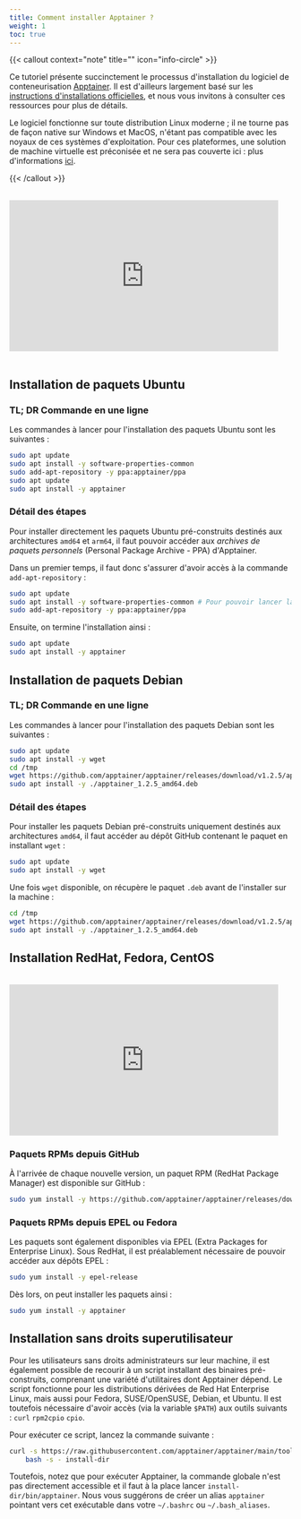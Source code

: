 ```yaml
---
title: Comment installer Apptainer ?
weight: 1
toc: true
---
```



{{< callout context="note" title="" icon="info-circle" >}}

Ce tutoriel présente succinctement le processus d'installation du logiciel de conteneurisation [Apptainer](https://apptainer.org/). Il est d'ailleurs largement basé sur les [instructions d'installations officielles](https://apptainer.org/docs/admin/1.2/installation.html#install-from-pre-built-packages), et nous vous invitons à consulter ces ressources pour plus de détails.

Le logiciel fonctionne sur toute distribution Linux moderne ; il ne tourne pas de façon native sur Windows et MacOS, n'étant pas compatible avec les noyaux de ces systèmes d'exploitation. Pour ces plateformes, une solution de machine virtuelle est préconisée et ne sera pas couverte ici : plus d'informations [ici](https://apptainer.org/docs/admin/1.2/installation.html#installation-on-windows-or-mac).

{{< /callout >}}


<br/>

<!-- <video controls width="400px">
  <source src="https://www.youtube.com/embed/YDOH-mapNgo?si=A3SE_pXO4ty2aaL-" autoplay="false"/>
</video> -->

<iframe width="480" height="270" src="https://www.youtube.com/embed/YDOH-mapNgo?si=A3SE_pXO4ty2aaL-" title="YouTube video player" frameborder="0" allow="accelerometer; autoplay; clipboard-write; encrypted-media; gyroscope; picture-in-picture; web-share" allowfullscreen></iframe>

<br/>
<br/>

<!-- Ce tutoriel présente succinctement le processus d'installation du logiciel de conteneurisation [Apptainer][apptainer-home-page]. Il est d'ailleurs largement basé sur les [instructions d'installations officielles][apptainer-install-linux], et nous vous invitons à consulter ces ressources pour plus de détails.

Le logiciel fonctionne sur toute distribution Linux moderne ; il ne tourne pas de façon native sur Windows et MacOS, n'étant pas compatible avec les noyaux de ces systèmes d'exploitation. Pour ces plateformes, une solution de machine virtuelle est préconisée et ne sera pas couverte ici : plus d'informations [ici][apptainer-vm-other-os]. -->

## Installation de paquets Ubuntu

### TL; DR Commande en une ligne
Les commandes à lancer pour l'installation des paquets Ubuntu sont les suivantes :

```sh
sudo apt update 
sudo apt install -y software-properties-common
sudo add-apt-repository -y ppa:apptainer/ppa
sudo apt update
sudo apt install -y apptainer
```


### Détail des étapes
Pour installer directement les paquets Ubuntu pré-construits destinés aux architectures `amd64` et `arm64`, il faut pouvoir accéder aux *archives de paquets personnels* (Personal Package Archive - PPA) d'Apptainer.

Dans un premier temps, il faut donc s'assurer d'avoir accès à la commande `add-apt-repository` :

```sh
sudo apt update 
sudo apt install -y software-properties-common # Pour pouvoir lancer la commande de la ligne suivante
sudo add-apt-repository -y ppa:apptainer/ppa
```

Ensuite, on termine l'installation ainsi :

```sh
sudo apt update
sudo apt install -y apptainer
```

##  Installation de paquets Debian

### TL; DR Commande en une ligne
Les commandes à lancer pour l'installation des paquets Debian sont les suivantes :

```sh
sudo apt update
sudo apt install -y wget
cd /tmp
wget https://github.com/apptainer/apptainer/releases/download/v1.2.5/apptainer_1.2.5_amd64.deb
sudo apt install -y ./apptainer_1.2.5_amd64.deb
```

### Détail des étapes
Pour installer les paquets Debian pré-construits uniquement destinés aux architectures `amd64`, il faut accéder au dépôt GitHub contenant le paquet en installant `wget` :

```sh
sudo apt update
sudo apt install -y wget
```

Une fois `wget` disponible, on récupère le paquet `.deb` avant de l'installer sur la machine :

```sh
cd /tmp
wget https://github.com/apptainer/apptainer/releases/download/v1.2.5/apptainer_1.2.5_amd64.deb
sudo apt install -y ./apptainer_1.2.5_amd64.deb
```

## Installation RedHat, Fedora, CentOS

<br>

<iframe width="480" height="270" src="https://www.youtube.com/embed/O969cm56-Ng?si=D54tNBfirRIlhq-A" title="YouTube video player" frameborder="0" allow="accelerometer; autoplay; clipboard-write; encrypted-media; gyroscope; picture-in-picture; web-share" allowfullscreen></iframe>

<!-- <video controls width="50%">
  <source src="/videos/fr/install-centOS/installer-apptainer-centos-final-stfr.mp4" type="video/mp4" autoplay="false"/>
</video>  -->

### Paquets RPMs depuis GitHub
À l'arrivée de chaque nouvelle version, un paquet RPM (RedHat Package Manager) est disponible sur GitHub :

```sh
sudo yum install -y https://github.com/apptainer/apptainer/releases/download/v1.2.5/apptainer-1.2.5-1.x86_64.rpm
```

### Paquets RPMs depuis EPEL ou Fedora
Les paquets sont également disponibles via EPEL (Extra Packages for Enterprise Linux).
Sous RedHat, il est préalablement nécessaire de pouvoir accéder aux dépôts EPEL :

```sh
sudo yum install -y epel-release
```

Dès lors, on peut installer les paquets ainsi :

```sh
sudo yum install -y apptainer
```

## Installation sans droits superutilisateur
Pour les utilisateurs sans droits administrateurs sur leur machine, il est également possible de recourir à un script installant des binaires pré-construits, comprenant une variété d'utilitaires dont Apptainer dépend. Le script fonctionne pour les distributions dérivées de Red Hat Enterprise Linux, mais aussi pour Fedora, SUSE/OpenSUSE, Debian, et Ubuntu. Il est toutefois nécessaire d'avoir accès (via la variable `$PATH`) aux outils suivants : `curl` `rpm2cpio` `cpio`.

Pour exécuter ce script, lancez la commande suivante :

```sh
curl -s https://raw.githubusercontent.com/apptainer/apptainer/main/tools/install-unprivileged.sh | \
    bash -s - install-dir
```

Toutefois, notez que pour exécuter Apptainer, la commande globale n'est pas directement accessible et il faut à la place lancer `install-dir/bin/apptainer`. Nous vous suggérons de créer un alias `apptainer` pointant vers cet exécutable dans votre `~/.bashrc` ou `~/.bash_aliases`.



[apptainer-home-page]: https://apptainer.org/
[apptainer-install-linux]: https://apptainer.org/docs/admin/1.2/installation.html#install-from-pre-built-packages
[apptainer-vm-other-os]: https://apptainer.org/docs/admin/1.2/installation.html#installation-on-windows-or-mac

